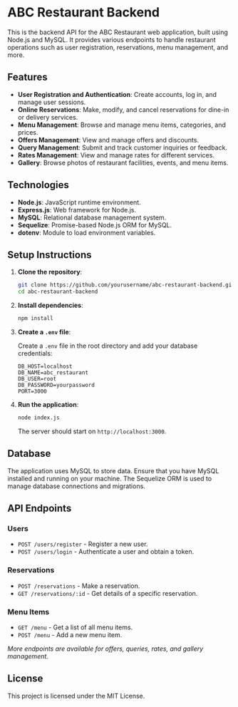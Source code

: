 # ABC Restaurant Backend

This is the backend API for the ABC Restaurant web application, built using Node.js and MySQL. It provides various endpoints to handle restaurant operations such as user registration, reservations, menu management, and more.

## Features

- **User Registration and Authentication**: Create accounts, log in, and manage user sessions.
- **Online Reservations**: Make, modify, and cancel reservations for dine-in or delivery services.
- **Menu Management**: Browse and manage menu items, categories, and prices.
- **Offers Management**: View and manage offers and discounts.
- **Query Management**: Submit and track customer inquiries or feedback.
- **Rates Management**: View and manage rates for different services.
- **Gallery**: Browse photos of restaurant facilities, events, and menu items.

## Technologies

- **Node.js**: JavaScript runtime environment.
- **Express.js**: Web framework for Node.js.
- **MySQL**: Relational database management system.
- **Sequelize**: Promise-based Node.js ORM for MySQL.
- **dotenv**: Module to load environment variables.

## Setup Instructions

1. **Clone the repository**:

    ```bash
    git clone https://github.com/yourusername/abc-restaurant-backend.git
    cd abc-restaurant-backend
    ```

2. **Install dependencies**:

    ```bash
    npm install
    ```

3. **Create a `.env` file**:

    Create a `.env` file in the root directory and add your database credentials:

    ```plaintext
    DB_HOST=localhost
    DB_NAME=abc_restaurant
    DB_USER=root
    DB_PASSWORD=yourpassword
    PORT=3000
    ```

4. **Run the application**:

    ```bash
    node index.js
    ```

    The server should start on `http://localhost:3000`.

## Database

The application uses MySQL to store data. Ensure that you have MySQL installed and running on your machine. The Sequelize ORM is used to manage database connections and migrations.

## API Endpoints

### Users

- `POST /users/register` - Register a new user.
- `POST /users/login` - Authenticate a user and obtain a token.

### Reservations

- `POST /reservations` - Make a reservation.
- `GET /reservations/:id` - Get details of a specific reservation.

### Menu Items

- `GET /menu` - Get a list of all menu items.
- `POST /menu` - Add a new menu item.

*More endpoints are available for offers, queries, rates, and gallery management.*

## License

This project is licensed under the MIT License.
